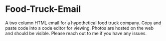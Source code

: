 # Food-Truck-Email
A two column HTML email for a hypothetical food truck company.
Copy and paste code into a code editor for viewing. Photos are hosted on the web and should be visible. Please reach out to me if you have any issues.
